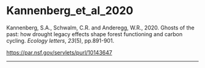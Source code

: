 # Kannenberg_et_al_2020

Kannenberg, S.A., Schwalm, C.R. and Anderegg, W.R., 2020. Ghosts of the past: how drought legacy effects shape forest functioning and carbon cycling. _Ecology letters_, _23_(5), pp.891-901.

https://par.nsf.gov/servlets/purl/10143647

---
